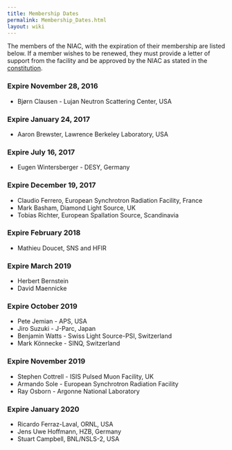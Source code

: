 ```yaml
---
title: Membership Dates
permalink: Membership_Dates.html
layout: wiki
---
```


The members of the NIAC, with the expiration of their membership are
listed below. If a member wishes to be renewed, they must provide a
letter of support from the facility and be approved by the NIAC as
stated in the [constitution](NIAC.html "wikilink").

### Expire November 28, 2016

-   Bjørn Clausen - Lujan Neutron Scattering Center, USA

### Expire January 24, 2017

-   Aaron Brewster, Lawrence Berkeley Laboratory, USA

### Expire July 16, 2017

-   Eugen Wintersberger - DESY, Germany

### Expire December 19, 2017

-   Claudio Ferrero, European Synchrotron Radiation Facility, France
-   Mark Basham, Diamond Light Source, UK
-   Tobias Richter, European Spallation Source, Scandinavia

### Expire February 2018

-   Mathieu Doucet, SNS and HFIR

### Expire March 2019

-   Herbert Bernstein
-   David Maennicke

### Expire October 2019

-   Pete Jemian - APS, USA
-   Jiro Suzuki - J-Parc, Japan
-   Benjamin Watts - Swiss Light Source-PSI, Switzerland
-   Mark Könnecke - SINQ, Switzerland

### Expire November 2019

-   Stephen Cottrell - ISIS Pulsed Muon Facility, UK
-   Armando Sole - European Synchrotron Radiation Facility
-   Ray Osborn - Argonne National Laboratory

### Expire January 2020

-   Ricardo Ferraz-Laval, ORNL, USA
-   Jens Uwe Hoffmann, HZB, Germany
-   Stuart Campbell, BNL/NSLS-2, USA

